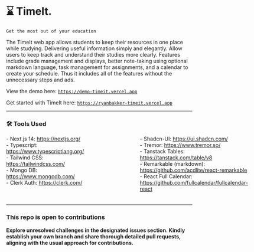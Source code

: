 # ⌛️ TimeIt.

`Get the most out of your education` <br/>

<p style="font-weight-300">The TimeIt web app allows students to keep their resources in one place while studying. Delivering useful information simply and elegantly. Allow users to keep track and understand their studies more clearly. Features include grade management and displays, better note-taking using optional markdown language, task management for assignments, and a calendar to create your schedule. Thus it includes all of the features without the unnecessary steps and ads.</p>

View the demo here: <a href="https://demo-timeit.vercel.app" target="_blank">`https://demo-timeit.vercel.app`</a>

Get started with TimeIt here: <a href="https://ryanbakker-timeit.vercel.app" target="_blank">`https://ryanbakker-timeit.vercel.app`</a>

---

### 🛠️ Tools Used

<div style="display: flex; gap: 30%; padding-bottom: 20px">
  <div style="flex: 1;">
    - Next.js 14: <a href="https://nextjs.org/" target="_blank">https://nextjs.org/</a> <br/>
    - Typescript: <a href="https://www.typescriptlang.org/" target="_blank">https://www.typescriptlang.org/</a> <br/>
    - Tailwind CSS: <a href="https://tailwindcss.com/" target="_blank">https://tailwindcss.com/</a> <br/>
    - Mongo DB: <a href="https://www.mongodb.com/" target="_blank">https://www.mongodb.com/</a> <br/>
    - Clerk Auth: <a href="https://clerk.com/" target="_blank">https://clerk.com/</a>
  </div>
  <div style="flex: 1;">
    - Shadcn-UI: <a href="https://ui.shadcn.com/" target="_blank">https://ui.shadcn.com/</a> <br/>
    - Tremor: <a href="https://www.tremor.so/" target="_blank">https://www.tremor.so/</a> <br/>
    - Tanstack Tables: <a href="https://tanstack.com/table/v8" target="_blank">https://tanstack.com/table/v8</a> <br/>
    - Remarkable (markdown): <a href="https://github.com/acdlite/react-remarkable" target="_blank">https://github.com/acdlite/react-remarkable</a> <br/>
    - React Full Calendar: <a href="https://github.com/fullcalendar/fullcalendar-react" target="_blank">https://github.com/fullcalendar/fullcalendar-react</a>
  </div>
</div>

---

### This repo is open to contributions

**Explore unresolved challenges in the designated issues section. Kindly establish your own branch and share thorough detailed pull requests, aligning with the usual approach for contributions.**
